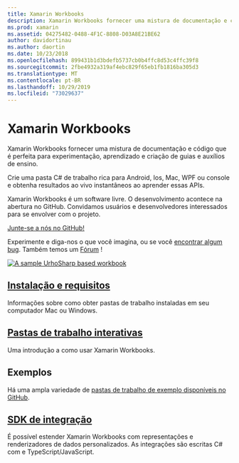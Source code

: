 ```yaml
---
title: Xamarin Workbooks
description: Xamarin Workbooks fornecer uma mistura de documentação e código que é perfeita para experimentação, aprendizado e criação de guias e auxílios de ensino.
ms.prod: xamarin
ms.assetid: 04275482-0488-4F1C-8808-D03A8E21BE62
author: davidortinau
ms.author: daortin
ms.date: 10/23/2018
ms.openlocfilehash: 899431b1d3bdefb5737cb0b4ffc8d53c4ffc39f8
ms.sourcegitcommit: 2fbe4932a319af4ebc829f65eb1fb1816ba305d3
ms.translationtype: MT
ms.contentlocale: pt-BR
ms.lasthandoff: 10/29/2019
ms.locfileid: "73029637"
---
```

# <a name="xamarin-workbooks"></a>Xamarin Workbooks

Xamarin Workbooks fornecer uma mistura de documentação e código que é perfeita para experimentação, aprendizado e criação de guias e auxílios de ensino.

Crie uma pasta C# de trabalho rica para Android, Ios, Mac, WPF ou console e obtenha resultados ao vivo instantâneos ao aprender essas APIs.

Xamarin Workbooks é um software livre. O desenvolvimento acontece na abertura no GitHub. Convidamos usuários e desenvolvedores interessados para se envolver com o projeto.

[Junte-se a nós no GitHub!](https://github.com/Microsoft/workbooks)

Experimente e diga-nos o que você imagina, ou se você [encontrar algum bug](~/tools/workbooks/install.md#reporting-bugs). Também temos um [Fórum](https://forums.xamarin.com/categories/inspector) !

[![](images/interactive-1.0.0-urho-planet-earth-small.png "A sample UrhoSharp based workbook")](images/interactive-1.0.0-urho-planet-earth.png#lightbox)

## <a name="installation-and-requirementsinstallmd"></a>[Instalação e requisitos](install.md)

Informações sobre como obter pastas de trabalho instaladas em seu computador Mac ou Windows.

## <a name="interactive-workbooksworkbookmd"></a>[Pastas de trabalho interativas](workbook.md)

Uma introdução a como usar Xamarin Workbooks.

## <a name="samples"></a>Exemplos

Há uma ampla variedade de [pastas de trabalho de exemplo disponíveis no GitHub](https://github.com/xamarin/workbooks).

## <a name="integration-sdksdkindexmd"></a>[SDK de integração](sdk/index.md)

É possível estender Xamarin Workbooks com representações e renderizadores de dados personalizados. As integrações são escritas C# com e TypeScript/JavaScript.
